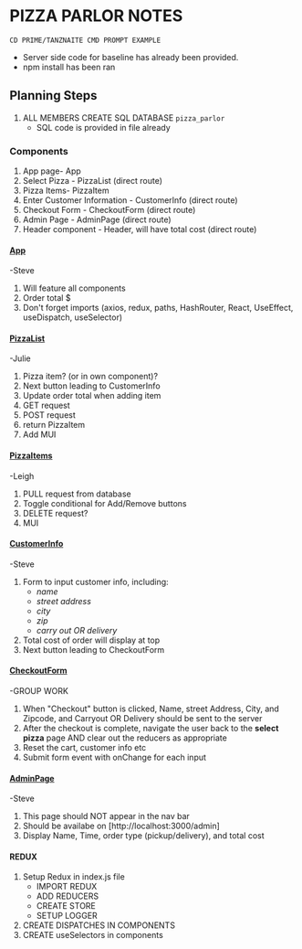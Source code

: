 <h1>PIZZA PARLOR NOTES</h1>

```
CD PRIME/TANZNAITE CMD PROMPT EXAMPLE
```
- Server side code for baseline has already been provided. 
- npm install has been ran 

<h2>Planning Steps</h2>

1. ALL MEMBERS CREATE SQL DATABASE `pizza_parlor`
    - SQL code is provided in file already 

 


<h3> Components </h3>

1. App page- App
2. Select Pizza - PizzaList (direct route)
3. Pizza Items- PizzaItem
4. Enter Customer Information - CustomerInfo (direct route)
5. Checkout Form - CheckoutForm (direct route)
6. Admin Page - AdminPage (direct route)
7. Header component - Header, will have total cost  (direct route)




<h4><u> App </u></h4> -Steve

1. Will feature all components
2. Order total $
3. Don't forget imports (axios, redux, paths,
 HashRouter, React, UseEffect, useDispatch, useSelector)


<h4><u> PizzaList </u></h4> -Julie

1. Pizza item? (or in own component)?
2. Next button leading to CustomerInfo
3. Update order total when adding item
4. GET request
5. POST request
6. return PizzaItem
7. Add MUI

<h4><u> PizzaItems </u></h4> -Leigh

1. PULL request from database
2. Toggle conditional for Add/Remove buttons 
3. DELETE request?
4. MUI

<h4><u> CustomerInfo </u></h4> -Steve

1. Form to input customer info, including:
    - *name*
    - *street address*
    - *city*
    - *zip*
    - *carry out OR delivery*
2. Total cost of order will display at top
3. Next button leading to CheckoutForm



<h4><u> CheckoutForm </u></h4> -GROUP WORK

1. When "Checkout" button is clicked, Name, street Address, City, and Zipcode, and Carryout OR Delivery should be sent to the server
2. After the checkout is complete, navigate the user back to the **select pizza** page AND clear out the reducers as appropriate
3. Reset the cart, customer info etc
4. Submit form event with onChange for each input


<h4><u> AdminPage </u></h4> -Steve

1. This page should NOT appear in the nav bar
2. Should be availabe on [http://localhost:3000/admin]
3. Display Name, Time, order type (pickup/delivery), and total cost


<h4>REDUX</h4>

1. Setup Redux in index.js file
    - IMPORT REDUX
    - ADD REDUCERS
    - CREATE STORE
    - SETUP LOGGER
2. CREATE DISPATCHES IN COMPONENTS 
3. CREATE useSelectors in components 

